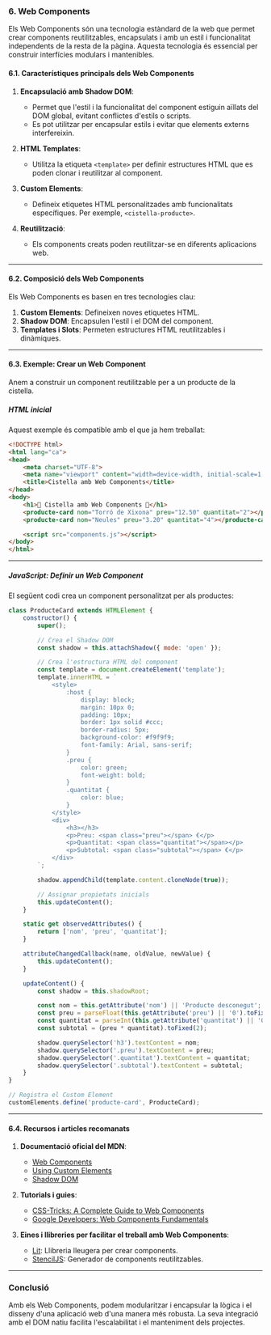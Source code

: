 ### **6. Web Components**

Els Web Components són una tecnologia estàndard de la web que permet crear components reutilitzables, encapsulats i amb un estil i funcionalitat independents de la resta de la pàgina. Aquesta tecnologia és essencial per construir interfícies modulars i mantenibles.

#### **6.1. Característiques principals dels Web Components**

1. **Encapsulació amb Shadow DOM**:
   - Permet que l'estil i la funcionalitat del component estiguin aïllats del DOM global, evitant conflictes d'estils o scripts.
   - Es pot utilitzar per encapsular estils i evitar que elements externs interfereixin.

2. **HTML Templates**:
   - Utilitza la etiqueta `<template>` per definir estructures HTML que es poden clonar i reutilitzar al component.

3. **Custom Elements**:
   - Defineix etiquetes HTML personalitzades amb funcionalitats específiques. Per exemple, `<cistella-producte>`.

4. **Reutilització**:
   - Els components creats poden reutilitzar-se en diferents aplicacions web.

---

#### **6.2. Composició dels Web Components**

Els Web Components es basen en tres tecnologies clau:
1. **Custom Elements**: Defineixen noves etiquetes HTML.
2. **Shadow DOM**: Encapsulen l'estil i el DOM del component.
3. **Templates i Slots**: Permeten estructures HTML reutilitzables i dinàmiques.

---

#### **6.3. Exemple: Crear un Web Component**

Anem a construir un component reutilitzable per a un producte de la cistella.

##### **HTML inicial**

Aquest exemple és compatible amb el que ja hem treballat:

```html
<!DOCTYPE html>
<html lang="ca">
<head>
    <meta charset="UTF-8">
    <meta name="viewport" content="width=device-width, initial-scale=1.0">
    <title>Cistella amb Web Components</title>
</head>
<body>
    <h1>🎄 Cistella amb Web Components 🎄</h1>
    <producte-card nom="Torró de Xixona" preu="12.50" quantitat="2"></producte-card>
    <producte-card nom="Neules" preu="3.20" quantitat="4"></producte-card>

    <script src="components.js"></script>
</body>
</html>
```

---

##### **JavaScript: Definir un Web Component**

El següent codi crea un component personalitzat per als productes:

```javascript
class ProducteCard extends HTMLElement {
    constructor() {
        super();

        // Crea el Shadow DOM
        const shadow = this.attachShadow({ mode: 'open' });

        // Crea l'estructura HTML del component
        const template = document.createElement('template');
        template.innerHTML = `
            <style>
                :host {
                    display: block;
                    margin: 10px 0;
                    padding: 10px;
                    border: 1px solid #ccc;
                    border-radius: 5px;
                    background-color: #f9f9f9;
                    font-family: Arial, sans-serif;
                }
                .preu {
                    color: green;
                    font-weight: bold;
                }
                .quantitat {
                    color: blue;
                }
            </style>
            <div>
                <h3></h3>
                <p>Preu: <span class="preu"></span> €</p>
                <p>Quantitat: <span class="quantitat"></span></p>
                <p>Subtotal: <span class="subtotal"></span> €</p>
            </div>
        `;

        shadow.appendChild(template.content.cloneNode(true));

        // Assignar propietats inicials
        this.updateContent();
    }

    static get observedAttributes() {
        return ['nom', 'preu', 'quantitat'];
    }

    attributeChangedCallback(name, oldValue, newValue) {
        this.updateContent();
    }

    updateContent() {
        const shadow = this.shadowRoot;

        const nom = this.getAttribute('nom') || 'Producte desconegut';
        const preu = parseFloat(this.getAttribute('preu') || '0').toFixed(2);
        const quantitat = parseInt(this.getAttribute('quantitat') || '0');
        const subtotal = (preu * quantitat).toFixed(2);

        shadow.querySelector('h3').textContent = nom;
        shadow.querySelector('.preu').textContent = preu;
        shadow.querySelector('.quantitat').textContent = quantitat;
        shadow.querySelector('.subtotal').textContent = subtotal;
    }
}

// Registra el Custom Element
customElements.define('producte-card', ProducteCard);
```

---

#### **6.4. Recursos i articles recomanats**

1. **Documentació oficial del MDN**:
   - [Web Components](https://developer.mozilla.org/en-US/docs/Web/Web_Components)
   - [Using Custom Elements](https://developer.mozilla.org/en-US/docs/Web/Web_Components/Using_custom_elements)
   - [Shadow DOM](https://developer.mozilla.org/en-US/docs/Web/Web_Components/Using_shadow_DOM)

2. **Tutorials i guies**:
   - [CSS-Tricks: A Complete Guide to Web Components](https://css-tricks.com/an-introduction-to-web-components/)
   - [Google Developers: Web Components Fundamentals](https://developers.google.com/web/fundamentals/web-components)

3. **Eines i llibreries per facilitar el treball amb Web Components**:
   - [Lit](https://lit.dev/): Llibreria lleugera per crear components.
   - [StencilJS](https://stenciljs.com/): Generador de components reutilitzables.

---

### **Conclusió**

Amb els Web Components, podem modularitzar i encapsular la lògica i el disseny d'una aplicació web d'una manera més robusta. La seva integració amb el DOM natiu facilita l'escalabilitat i el manteniment dels projectes.